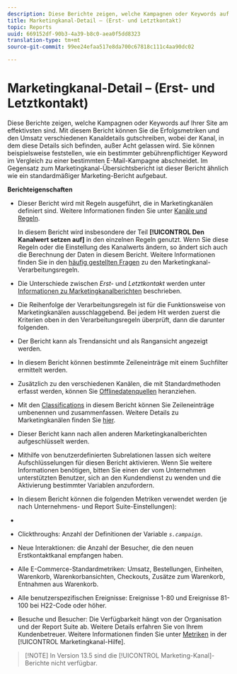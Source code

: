 ```yaml
---
description: Diese Berichte zeigen, welche Kampagnen oder Keywords auf Ihrer Site am effektivsten sind. Mit diesem Bericht können Sie die Erfolgsmetriken und den Umsatz verschiedenen Kanaldetails gutschreiben, wobei der Kanal, in dem diese Details sich befinden, außer Acht gelassen wird. Sie können beispielsweise feststellen, wie ein bestimmter gebührenpflichtiger Keyword im Vergleich zu einer bestimmten E-Mail-Kampagne abschneidet. Im Gegensatz zum Marketingkanal-Übersichtsbericht ist dieser Bericht ähnlich wie ein standardmäßiger Marketing-Bericht aufgebaut.
title: Marketingkanal-Detail – (Erst- und Letztkontakt)
topic: Reports
uuid: 669152df-90b3-4a39-b8c0-aea0f5dd8323
translation-type: tm+mt
source-git-commit: 99ee24efaa517e8da700c67818c111c4aa90dc02

---
```



# Marketingkanal-Detail – (Erst- und Letztkontakt)

Diese Berichte zeigen, welche Kampagnen oder Keywords auf Ihrer Site am effektivsten sind. Mit diesem Bericht können Sie die Erfolgsmetriken und den Umsatz verschiedenen Kanaldetails gutschreiben, wobei der Kanal, in dem diese Details sich befinden, außer Acht gelassen wird. Sie können beispielsweise feststellen, wie ein bestimmter gebührenpflichtiger Keyword im Vergleich zu einer bestimmten E-Mail-Kampagne abschneidet. Im Gegensatz zum Marketingkanal-Übersichtsbericht ist dieser Bericht ähnlich wie ein standardmäßiger Marketing-Bericht aufgebaut.

**Berichteigenschaften**

* Dieser Bericht wird mit Regeln ausgeführt, die in Marketingkanälen definiert sind. Weitere Informationen finden Sie unter [Kanäle und Regeln](https://marketing.adobe.com/resources/help/en_US/mchannel/c_channels_rules.html).

   In diesem Bericht wird insbesondere der Teil **[!UICONTROL Den Kanalwert setzen auf]** in den einzelnen Regeln genutzt. Wenn Sie diese Regeln oder die Einstellung des Kanalwerts ändern, so ändert sich auch die Berechnung der Daten in diesem Bericht. Weitere Informationen finden Sie in den [häufig gestellten Fragen](https://marketing.adobe.com/resources/help/en_US/mchannel/c_faq.html) zu den Marketingkanal-Verarbeitungsregeln.

* Die Unterschiede zwischen *Erst-* und *Letztkontakt* werden unter [Informationen zu Marketingkanalberichten](https://marketing.adobe.com/resources/help/en_US/mchannel/c_overview.html) beschrieben.

* Die Reihenfolge der Verarbeitungsregeln ist für die Funktionsweise von Marketingkanälen ausschlaggebend. Bei jedem Hit werden zuerst die Kriterien oben in den Verarbeitungsregeln überprüft, dann die darunter folgenden.
* Der Bericht kann als Trendansicht und als Rangansicht angezeigt werden.
* In diesem Bericht können bestimmte Zeileneinträge mit einem Suchfilter ermittelt werden.
* Zusätzlich zu den verschiedenen Kanälen, die mit Standardmethoden erfasst werden, können Sie [Offlinedatenquellen](https://marketing.adobe.com/resources/help/en_US/mchannel/c_overview_online_offline.html) heranziehen.
* Mit den [Classifications](https://marketing.adobe.com/resources/help/en_US/reference/classifications.html) in diesem Bericht können Sie Zeileneinträge umbenennen und zusammenfassen. Weitere Details zu Marketingkanälen finden Sie [hier](https://marketing.adobe.com/resources/help/en_US/mchannel/t_classifications.html).

* Dieser Bericht kann nach allen anderen Marketingkanalberichten aufgeschlüsselt werden.
* Mithilfe von benutzerdefinierten Subrelationen lassen sich weitere Aufschlüsselungen für diesen Bericht aktivieren. Wenn Sie weitere Informationen benötigen, bitten Sie einen der vom Unternehmen unterstützten Benutzer, sich an den Kundendienst zu wenden und die Aktivierung bestimmter Variablen anzufordern.
* In diesem Bericht können die folgenden Metriken verwendet werden (je nach Unternehmens- und Report Suite-Einstellungen):
* 

   * Clickthroughs: Anzahl der Definitionen der Variable *`s.campaign`*.
   * Neue Interaktionen: die Anzahl der Besucher, die den neuen Erstkontaktkanal empfangen haben.
   * Alle E-Commerce-Standardmetriken: Umsatz, Bestellungen, Einheiten, Warenkorb, Warenkorbansichten, Checkouts, Zusätze zum Warenkorb, Entnahmen aus Warenkorb.
   * Alle benutzerspezifischen Ereignisse: Ereignisse 1-80 und Ereignisse 81-100 bei H22-Code oder höher.
   * Besuche und Besucher: Die Verfügbarkeit hängt von der Organisation und der Report Suite ab. Weitere Details erfahren Sie von Ihrem Kundenbetreuer.
   Weitere Informationen finden Sie unter [Metriken](https://marketing.adobe.com/resources/help/en_US/mchannel/c_overview_metrics.html) in der [!UICONTROL Marketingkanal-Hilfe].

> [!NOTE] In Version 13.5 sind die [!UICONTROL Marketing-Kanal]-Berichte nicht verfügbar.

